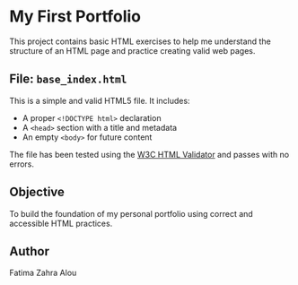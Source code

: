 # My First Portfolio

This project contains basic HTML exercises to help me understand the structure of an HTML page and practice creating valid web pages.

## File: `base_index.html`

This is a simple and valid HTML5 file. It includes:

- A proper `<!DOCTYPE html>` declaration
- A `<head>` section with a title and metadata
- An empty `<body>` for future content

The file has been tested using the [W3C HTML Validator](https://validator.w3.org/) and passes with no errors.

## Objective

To build the foundation of my personal portfolio using correct and accessible HTML practices.

## Author

Fatima Zahra Alou 
